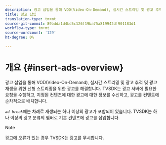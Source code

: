 ```yaml
---
description: 광고 삽입을 통해 VOD(Video-On-Demand), 실시간 스트리밍 및 광고 추적 및 광고 재생을 위한 선형 스트리밍을 위한 광고를 해결합니다. TVSDK는 광고 서버에 필요한 요청을 수행하고, 지정된 컨텐츠에 대한 광고에 대한 정보를 수신하고, 광고를 컨텐트에 순차적으로 배치합니다.
title: 광고 삽입
translation-type: tm+mt
source-git-commit: 89bdda1d4bd5c126f19ba75a819942df901183d1
workflow-type: tm+mt
source-wordcount: '129'
ht-degree: 0%

---
```



# 개요 {#insert-ads-overview}

광고 삽입을 통해 VOD(Video-On-Demand), 실시간 스트리밍 및 광고 추적 및 광고 재생을 위한 선형 스트리밍을 위한 광고를 해결합니다. TVSDK는 광고 서버에 필요한 요청을 수행하고, 지정된 컨텐츠에 대한 광고에 대한 정보를 수신하고, 광고를 컨텐트에 순차적으로 배치합니다.

*`ad break`*&#x200B;에는 차례로 재생되는 하나 이상의 광고가 포함되어 있습니다. TVSDK는 하나 이상의 광고 분류의 멤버로 기본 컨텐츠에 광고를 삽입합니다.

>[!NOTE]
>
>광고에 오류가 있는 경우 TVSDK는 광고를 무시합니다.